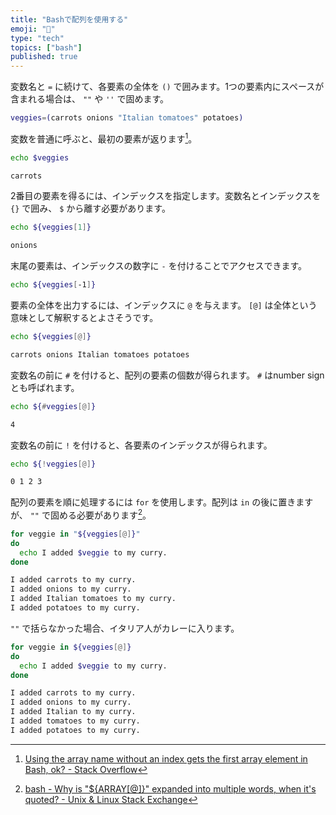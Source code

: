 ```yaml
---
title: "Bashで配列を使用する"
emoji: "🍛"
type: "tech"
topics: ["bash"]
published: true
---
```


変数名と `=` に続けて、各要素の全体を `()` で囲みます。1つの要素内にスペースが含まれる場合は、 `""` や `''` で固めます。

```bash
veggies=(carrots onions "Italian tomatoes" potatoes)
```

変数を普通に呼ぶと、最初の要素が返ります[^1]。

```bash
echo $veggies
```

```bash
carrots
```

2番目の要素を得るには、インデックスを指定します。変数名とインデックスを `{}` で囲み、 `$` から離す必要があります。

```bash
echo ${veggies[1]}
```

```bash
onions
```

末尾の要素は、インデックスの数字に `-` を付けることでアクセスできます。

```bash
echo ${veggies[-1]}
```

要素の全体を出力するには、インデックスに `@` を与えます。 `[@]` は全体という意味として解釈するとよさそうです。

```bash
echo ${veggies[@]}
```

```bash
carrots onions Italian tomatoes potatoes
```

変数名の前に `#` を付けると、配列の要素の個数が得られます。 `#` はnumber signとも呼ばれます。

```bash
echo ${#veggies[@]}
```

```bash
4
```

変数名の前に `!` を付けると、各要素のインデックスが得られます。

```bash
echo ${!veggies[@]}
```

```bash
0 1 2 3
```

配列の要素を順に処理するには `for` を使用します。配列は `in` の後に置きますが、 `""` で固める必要があります[^2]。

```bash
for veggie in "${veggies[@]}"
do
  echo I added $veggie to my curry.
done
```

```bash
I added carrots to my curry.
I added onions to my curry.
I added Italian tomatoes to my curry.
I added potatoes to my curry.
```

`""` で括らなかった場合、イタリア人がカレーに入ります。

```bash
for veggie in ${veggies[@]}
do
  echo I added $veggie to my curry.
done
```

```bash
I added carrots to my curry.
I added onions to my curry.
I added Italian to my curry.
I added tomatoes to my curry.
I added potatoes to my curry.
```



[^1]: [Using the array name without an index gets the first array element in Bash, ok? - Stack Overflow](https://stackoverflow.com/questions/49501157/using-the-array-name-without-an-index-gets-the-first-array-element-in-bash-ok/49501187#49501187)

[^2]: [bash - Why is "${ARRAY[@]}" expanded into multiple words, when it's quoted? - Unix & Linux Stack Exchange](https://unix.stackexchange.com/questions/562659/why-is-array-expanded-into-multiple-words-when-its-quoted/562660#562660)
